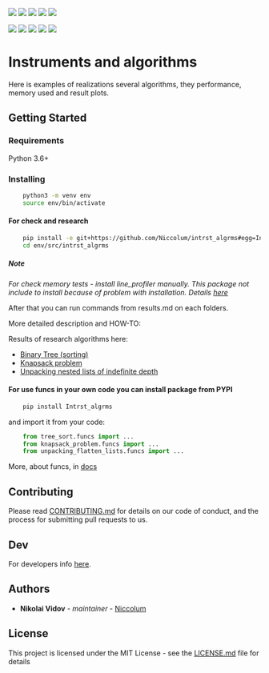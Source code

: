 [![](https://travis-ci.org/Niccolum/intrst_algrms.svg?branch=master)](https://travis-ci.org/Niccolum/intrst_algrms) <!-- travis-ci build status -->
[![](https://codecov.io/gh/Niccolum/intrst_algrms/branch/master/graph/badge.svg)](https://codecov.io/gh/Niccolum/intrst_algrms) <!-- Code Coverage by Codecov -->
[![](https://img.shields.io/snyk/vulnerabilities/github/Niccolum/intrst_algrms)](https://app.snyk.io/org/niccolum/) <!-- Vulnerabilities by SNYK -->
[![](https://img.shields.io/codacy/grade/6157aa23ef6e4886b146b9b16a7a68c8)](https://app.codacy.com/project/lastsal/intrst_algrms/dashboard) <!-- Codacy Badge -->
[![](https://readthedocs.org/projects/intrst-algrms/badge/?version=latest)](https://intrst-algrms.readthedocs.io/en/latest/?badge=latest) <!--Documentation Status -->

[![](https://img.shields.io/pypi/v/Intrst_algrms.svg?colorB=blue)](https://pypi.org/project/Intrst-algrms/) <!-- travis-ci build status -->
[![](https://img.shields.io/pypi/pyversions/Intrst_algrms.svg)](https://github.com/Niccolum/intrst_algrms/blob/master/setup.py#L65) <!-- Package version -->
[![](https://img.shields.io/pypi/l/Intrst_algrms.svg?colorB=blue)](https://github.com/Niccolum/intrst_algrms/blob/master/LICENSE.md) <!-- Licence -->
[![](https://img.shields.io/pypi/status/Intrst_algrms)](https://github.com/Niccolum/intrst_algrms/blob/master/setup.py#L60) <!-- Project status -->
[![](https://img.shields.io/github/last-commit/Niccolum/Intrst_algrms)](https://github.com/Niccolum/intrst_algrms/commits/master) <!-- Last Commit -->

# Instruments and algorithms

Here is examples of realizations several algorithms, they performance, memory used and result plots.

## Getting Started

### Requirements

Python 3.6+

### Installing

```bash
    python3 -m venv env
    source env/bin/activate
```

#### For check and research

```bash
    pip install -e git+https://github.com/Niccolum/intrst_algrms#egg=Intrst_algrms['all']
    cd env/src/intrst_algrms
```

##### Note

*For check memory tests - install line_profiler manually.*
*This package not include to install because of problem with installation. Details [here](https://github.com/rkern/line_profiler#installation)*

After that you can run commands from results.md on each folders.

More detailed description and HOW-TO:

Results of research algorithms here:
*   [Binary Tree (sorting)](https://github.com/Niccolum/intrst_algrms/blob/master/binary_tree/results.md)
*   [Knapsack problem](https://github.com/Niccolum/intrst_algrms/blob/master/knapsack_problem/results.md)
*   [Unpacking nested lists of indefinite depth](https://github.com/Niccolum/intrst_algrms/blob/master/unpacking_flatten_lists/results.md)

#### For use funcs in your own code you can install package from PYPI

```bash
    pip install Intrst_algrms
```

and import it from your code:
```python
    from tree_sort.funcs import ...
    from knapsack_problem.funcs import ...
    from unpacking_flatten_lists.funcs import ...
```

More, about funcs, in [docs](https://intrst-algrms.readthedocs.io/en/latest/)

## Contributing

Please read [CONTRIBUTING.md](https://github.com/Niccolum/intrst_algrms/blob/master/CONTRIBUTING.md) for details on our code of conduct, and the process for submitting pull requests to us.

## Dev

For developers info [here](https://github.com/Niccolum/intrst_algrms/blob/master/README-DEV.md).

## Authors

*   **Nikolai Vidov** - *maintainer* - [Niccolum](https://github.com/Niccolum)

## License

This project is licensed under the MIT License - see the [LICENSE.md](https://github.com/Niccolum/intrst_algrms/blob/master/LICENSE.md) file for details